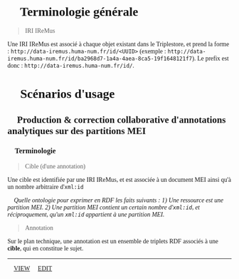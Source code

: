 # 📔 Terminologie générale

> IRI IReMus

Une IRI IReMus est associé à chaque objet existant dans le Triplestore, et prend la forme : `http://data-iremus.huma-num.fr/id/<UUID>` (exemple : `http://data-iremus.huma-num.fr/id/ba2968d7-1a4a-4aea-8ca5-19f1648121f7`). Le prefix est donc : `http://data-iremus.huma-num.fr/id/`.

# 🌆 Scénarios d'usage

## 🎼 Production & correction collaborative d'annotations analytiques sur des partitions MEI

### 📔 Terminologie

> Cible (d'une annotation)

Une cible est identifiée par une IRI IReMus, et est associée à un document MEI ainsi qu'à un nombre arbitraire d'`xml:id`

🤔 *Quelle ontologie pour exprimer en RDF les faits suivants : 1) Une ressource est une partition MEI. 2) Une partition MEI contient un certain nombre d'`xml:id`, et réciproquement, qu'un `xml:id` appartient à une partition MEI.*

> Annotation

Sur le plan technique, une annotation est un ensemble de triplets RDF associés à une **cible**, qui en constitue le sujet.

<hr/>

🗿 [VIEW](https://amleth.github.io/SHERLOCK/)
🏮 [EDIT](https://github.com/Amleth/SHERLOCK/blob/master/docs/index.md)

<style type="text/css" rel="stylesheet">
@import url("https://indestructibletype.com/fonts/Jost.css");
body {
    font-family: Jost !important;
}
</style>